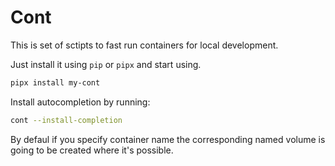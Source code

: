 # Cont

This is set of sctipts to fast run containers for local development.

Just install it using `pip` or `pipx` and start using.

```bash
pipx install my-cont 
```

Install autocompletion by running:

```bash
cont --install-completion
```

By defaul if you specify container name the corresponding named volume is going to 
be created where it's possible.